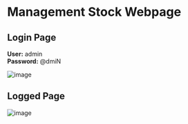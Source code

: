 # Management Stock Webpage

## Login Page
**User:** admin<br/>
**Password:** @dmiN

![image](https://github.com/SingleK1ller/management-stock-webpage/assets/169086331/50b42fa7-e088-499f-9f91-98ac95058405)

## Logged Page

![image](https://github.com/SingleK1ller/management-stock-webpage/assets/169086331/fedb531c-7554-4dcb-a5e4-b51421836925)



